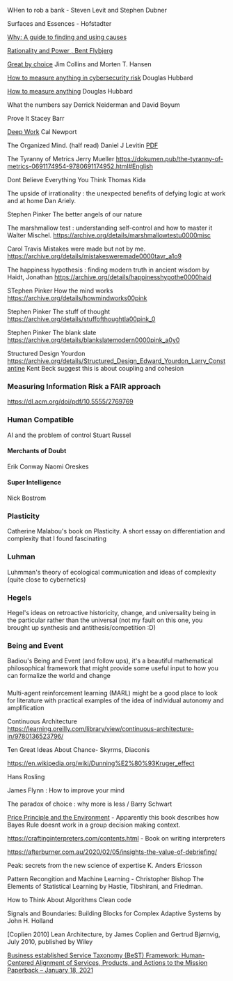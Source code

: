 
WHen to rob a bank - Steven Levit and Stephen Dubner

Surfaces and Essences - Hofstadter

[Why: A guide to finding and using causes](http://ndl.ethernet.edu.et/bitstream/123456789/17879/1/491.pdf)

[Rationality and Power , Bent Flybjerg](https://archive.org/details/rationalitypower0000flyv/page/n7/mode/2up)

[Great by choice](./pdf/2024-01-02-GreatByChoice.pdf)
Jim Collins and Morten T. Hansen

[How to measure anything in cybersecurity risk](./pdf/202-12-27-HowToMeasureAnythingInCyberSecurity.pdf)
Douglas Hubbard

[How to measure anything](./pdf/2023-12-27-HowToMeasureAnythingEd2DouglasWHubbard.pdf)
Douglas Hubbard

What the numbers say
Derrick Neiderman and David Boyum

Prove It
Stacey Barr

[Deep Work](./pdf/2023-12-27-DeepWork.pdf)
Cal Newport

The Organized Mind. (half read)
Daniel J Levitin
[PDF](./pdf/2023-12-27-TheOrganizedMind.pdf)


The Tyranny of Metrics
Jerry Mueller
https://dokumen.pub/the-tyranny-of-metrics-0691174954-9780691174952.html#English


Dont Believe Everything You Think
Thomas Kida

The upside of irrationality : the unexpected benefits of defying logic at work and at home 
Dan Ariely.

Stephen Pinker
The better angels of our nature

The marshmallow test : understanding self-control and how to master it 
Walter Mischel.
https://archive.org/details/marshmallowtestu0000misc


Carol Travis
Mistakes were made but not by me.
https://archive.org/details/mistakesweremade0000tavr_a1o9


The happiness hypothesis : finding modern truth in ancient wisdom
by Haidt, Jonathan
https://archive.org/details/happinesshypothe0000haid

STephen Pinker
How the mind works
https://archive.org/details/howmindworks00pink

Stephen Pinker
The stuff of thought
https://archive.org/details/stuffofthoughtla00pink_0


Stephen Pinker
The blank slate
https://archive.org/details/blankslatemodern0000pink_a0y0


Structured Design
Yourdon
https://archive.org/details/Structured_Design_Edward_Yourdon_Larry_Constantine
Kent Beck suggest this is about coupling and cohesion


### Measuring Information Risk a FAIR approach
https://dl.acm.org/doi/pdf/10.5555/2769769



### Human Compatible
AI and the problem of control
Stuart Russel

#### Merchants of Doubt
Erik Conway Naomi Oreskes

#### Super Intelligence
Nick Bostrom

### Plasticity

Catherine Malabou's book on Plasticity. A short essay on differentiation and complexity that I found fascinating

### Luhman
Luhmman's theory of ecological communication and ideas of complexity (quite close to cybernetics)

### Hegels
Hegel's ideas on retroactive historicity, change, and universality being in the particular rather than the universal (not my fault on this one, you brought up synthesis and antithesis/competition :D)

### Being and Event
Badiou's Being and Event (and follow ups), it's a beautiful mathematical philosophical framework that might provide some useful input to how you can formalize the world and change

### 
Multi-agent reinforcement learning (MARL) might be a good place to look for literature with practical examples of the idea of individual autonomy and amplification




Continuous Architecture
https://learning.oreilly.com/library/view/continuous-architecture-in/9780136523796/



Ten Great Ideas About Chance- 
Skyrms, Diaconis


https://en.wikipedia.org/wiki/Dunning%E2%80%93Kruger_effect

Hans Rosling

James Flynn :  How to improve your mind

The paradox of choice : why more is less / Barry Schwart


[Price Principle and the Environment](https://www.cambridge.org/core/books/price-principle-and-the-environment/2F1860B9DF74E3D1A90A858AFB81F09E) - Apparently this book describes how Bayes Rule doesnt work in a group decision making context.


https://craftinginterpreters.com/contents.html - Book on writing interpreters


https://afterburner.com.au/2020/02/05/insights-the-value-of-debriefing/

Peak:   secrets from the new science of expertise
 K. Anders Ericsson

Pattern Recongition and Machine Learning - Christopher Bishop
The Elements of Statistical Learning by Hastie, Tibshirani, and Friedman.

 
How to Think About Algorithms
Clean code


Signals and Boundaries: Building Blocks for Complex Adaptive Systems
by John H. Holland


[Coplien 2010] Lean Architecture, by James Coplien and Gertrud Bjørnvig, July 2010, published by Wiley


[Business established Service Taxonomy (BeST) Framework: Human-Centered Alignment of Services, Products, and Actions to the Mission Paperback – January 18, 2021](https://www.amazon.com/Business-established-Service-Taxonomy-Framework/dp/B08T79MW8M)
